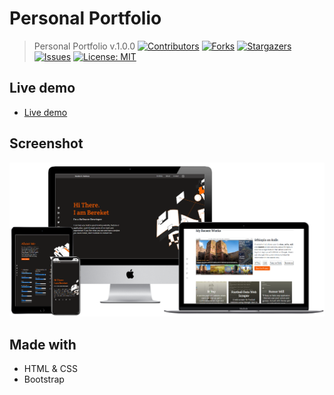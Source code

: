 # Personal Portfolio 
> Personal Portfolio v.1.0.0
[![Contributors][contributors-shield]][contributors-url]
[![Forks][forks-shield]][forks-url]
[![Stargazers][stars-shield]][stars-url]
[![Issues][issues-shield]][issues-url]
[![License: MIT][license-shield]][license-url]


## Live demo
- [Live demo](http://bereketababu.me/)
## Screenshot

![screenshot](assets/images/BereketBeshane-Portfolio.png)

## Made with
- HTML & CSS
- Bootstrap


[contributors-shield]: https://img.shields.io/github/contributors/Berabjesus/Portfolio
[contributors-url]: https://github.com/Berabjesus/Portfolio/contributors
[forks-shield]: https://img.shields.io/github/forks/Berabjesus/Portfolio
[forks-url]:https://github.com/Berabjesus/Portfolio/network/members
[stars-shield]: https://img.shields.io/github/stars/Berabjesus/Portfolio
[stars-url]: https://github.com/Berabjesus/Portfolio/stargazers
[issues-shield]: https://img.shields.io/github/issues/Berabjesus/Portfolio
[issues-url]: https://github.com/Berabjesus/Portfolio/issues
[license-shield]: https://img.shields.io/badge/License-MIT-yellow.svg
[license-url]: https://github.com/Berabjesus/Portfolio/development/LICENSE
